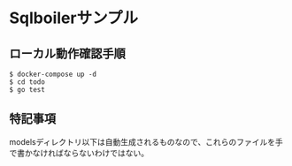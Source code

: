 # Sqlboilerサンプル
## ローカル動作確認手順
```
$ docker-compose up -d
$ cd todo
$ go test
```

## 特記事項
modelsディレクトリ以下は自動生成されるものなので、これらのファイルを手で書かなければならないわけではない。